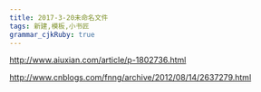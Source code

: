 ```yaml
---
title: 2017-3-20未命名文件 
tags: 新建,模板,小书匠
grammar_cjkRuby: true
---
```



http://www.aiuxian.com/article/p-1802736.html

http://www.cnblogs.com/fnng/archive/2012/08/14/2637279.html